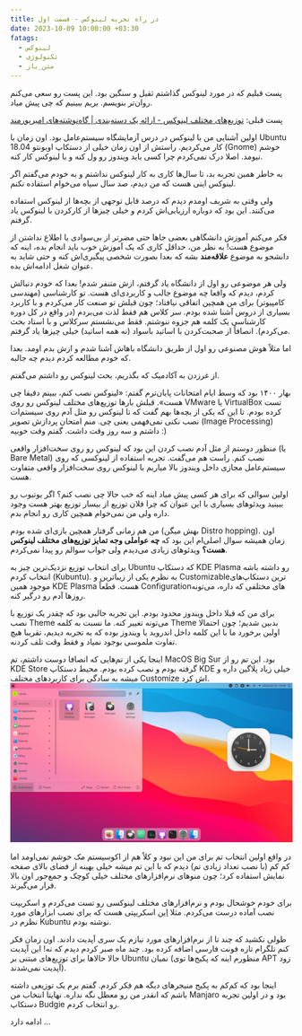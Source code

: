 ```yaml
---
title: در راه تجربه لینوکس - قسمت اول
date: 2023-10-09 10:00:00 +03:30
fatags:
  - لینوکس
  - تکنولوژی
  - متن_باز
---
```


پست قبلیم که در مورد لینوکس گذاشتم ثقیل و سنگین بود. این پست رو سعی می‌کنم روان‌تر بنویسم. بریم ببینیم که چی پیش میاد. 

پست قبلی: [توزیع‌های مختلف لینوکس - ارائه یک دسته‌بندی | گاه‌نوشته‌های امیرپورمند](https://aprd.ir/linux-distributions-review/)

اولین آشنایی من با لینوکس در درس آزمایشگاه سیستم‌عامل بود. اون زمان با Ubuntu 18.04 کار می‌کردیم. راستش از اون زمان خیلی از دستکاپ اوبونتو (Gnome) خوشم نیومد. اصلا درک نمی‌کردم چرا کسی باید ویندوز رو ول کنه و با لینوکس کار کنه. 

به خاطر همین تجربه بد، تا سال‌ها کاری به کار لینوکس نداشتم و به خودم می‌گفتم اگر لینوکس اینی هست که من دیدم، صد سال سیاه می‌خوام استفاده نکنم. 

ولی وقتی به شریف اومدم دیدم که درصد قابل توجهی از بچه‌ها از لینوکس استفاده می‌کنند. این بود که دوباره ارزیابی‌اش کردم و خیلی چیزها از کارکردن با لینوکس یاد گرفتم. 

فکر می‌کنم آموزش دانشگاهی بعضی جاها حتی مضرتر از بی‌سوادی یا اطلاع نداشتن از موضوع هست! به نظر من، حداقل کاری که یک آموزش خوب باید انجام بده، اینه که دانشجو به موضوع **علاقه‌مند** بشه که بعدا بصورت شخصی پیگیری‌اش کنه و حتی شاید به عنوان شغل ادامه‌اش بده. 

ولی هر موضوعی رو اول از دانشگاه یاد گرفتم، ازش متنفر شدم! بعدا که خودم دنبالش کردم، دیدم که واقعا چه موضوع جالب و کاربردی‌ای هست. تو کارشناسی (مهندسی کامپیوتر) برای من همچین اتفاقی نیافتاد؛ چون قبلش تو صنعت کار می‌کردم و با کاربرد بسیاری از دروس آشنا شده بودم. سر کلاس هم فقط لذت می‌بردم (در واقع در کل دوره کارشناسی یک کلمه هم جزوه ننوشتم. فقط می‌نشستم سرکلاس و با استاد بحث می‌کردم). انصافاً از صحبت‌کردن با اساتید باسواد (نه همه اساتید) خیلی چیزها یاد گرفتم. 

اما مثلاً هوش مصنوعی رو اول از طریق دانشگاه باهاش آشنا شدم و ازش بدم اومد. بعدا که خودم مطالعه کردم دیدم چه جالبه. 

از غرزدن به آکادمیک که بگذریم، بحث لینوکس رو داشتم می‌گفتم. 

بهار ۱۴۰۰ بود که وسط ایام امتحانات پایان‌ترم گفتم: «لینوکس نصب کنم، ببینم دقیقا چی هست». قبلش بارها توزیع‌های مختلف لینوکس رو روی VMware یا VirtualBox تست کرده بودم. تا این که یکی از بچه‌ها بهم گفت که تا لینوکس رو مثل آدم روی سیستم‌ات نصب نکنی نمی‌فهمی یعنی چی. منم امتحان پردازش تصویر (Image Processing) داشتم و سه روز وقت داشت. گفتم وقت خوبیه :) 

منظور دوستم از مثل آدم نصب کردن این بود که لینوکس رو روی سخت‌افزار واقعی (یا Bare Metal) نصب کنم. راست هم می‌گفت. تجربه استفاده از لینوکسی که روی سیستم‌عامل مجازی داخل ویندوز بالا میاریم با لینوکس روی سخت‌افزار واقعی متفاوت هست. 

اولین سوالی که برای هر کسی پیش میاد اینه که خب حالا چی نصب کنم؟ اگر یوتیوب رو ببینید ویدئوهای بسیاری با این عنوان که چرا فلان توزیع از بیسار توزیع بهتر هست وجود داره ولی من نمی‌خوام همچین کاری رو انجام بدم.

من هم زمانی گرفتار همچین بازی‌ای شده بودم (بهش میگن Distro hopping). اون زمان همیشه سوال اصلی‌ام این بود که **چه عواملی وجه تمایز توزیع‌های مختلف لینوکس هست؟** ویدئوهای زیادی می‌دیدم ولی جواب سوالم رو پیدا نمی‌کردم. 

برای انتخاب توزیع نزدیک‌ترین چیز به Ubuntu که دستکاپ KDE Plasma رو داشته باشه انتخاب کردم (Kubuntu). به نظرم یکی از زیباترین و Customizableترین دستکاپ‌های موجود همین KDE Plasma هست. قطعاً Configuration‌های مختلفی که داره، می‌تونه روزها آدم رو درگیر کنه. 

برای من که قبلا داخل ویندوز محدود بودم. این تجربه جالبی بود که چقدر یک توزیع با نصب Theme می‌تونه تغییر کنه. ما نسبت به کلمه Theme بدبین شدیم؛ چون احتمالا اولین برخورد ما با این کلمه داخل اندروید یا ویندوز بوده که به تجربه دیدیم، تقریبا هیچ تفاوت ملموسی بوجود نمیاد و فقط وقت تلف کردنه. 

اینجا یکی از تم‌هایی که انصافا دوست داشتم، تم MacOS ‌Big Sur بود. این تم رو از KDE Store گرفته بودم و نصب کرده بودم. محیط دستکاپ KDE خیلی زیاد پلاگین داره و میشه به سادگی برای کاربردهای مختلف Customize اش کرد. 
![](Mac-theme.png)

در واقع اولین انتخاب تم برای من این نبود و کلاً هم از اکوسیستم مک خوشم نمی‌اومد اما کم کم (با نصب تعداد زیادی تم) دیدم که با این تم میشه خیلی بهینه از فضای بالای صفحه نمایش استفاده کرد؛ چون منوهای نرم‌افزارهای مختلف خیلی کوچک و جمع‌جور اون بالا قرار می‌گیرند. 

برای خودم خوشحال بودم و نرم‌افزارهای مختلف لینوکسی رو تست می‌کردم و اسکریپت نصب آماده درست می‌کردم. مثلا [این](https://github.com/pourmand1376/.dotfiles/blob/main/install/kubuntu_install.sh) اسکریپتی هست که برای نصب ابزارهای مورد نظرم در Kubuntu نوشته بودم. 

طولی نکشید که چند تا از نرم‌افزارهای مورد نیازم یک سری آپدیت دادند. اون زمان فکر کنم تلگرام تازه فونت فارسی اضافه کرده بود. چند ماه صبر کردم دیدم که نه! این آپدیت حالا حالاها برای توزیع‌های مبتنی بر Ubuntu نمیان (منظورم اینه که پکیج‌ها توی APT زود آپدیت نمی‌شدند). 

اینجا بود که کم‌کم به پکیج‌ منیجرهای دیگه هم فکر کردم. گفتم برم یک توزیعی داشته باشم که انقدر من رو معطل نگه نداره. نهایتا انتخاب من Manjaro بود و در اولین تجربه دستکاپ Budgie رو انتخاب کردم. 

ادامه دارد ... 
